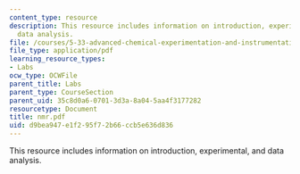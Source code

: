 ```yaml
---
content_type: resource
description: This resource includes information on introduction, experimental, and
  data analysis.
file: /courses/5-33-advanced-chemical-experimentation-and-instrumentation-fall-2007/d9bea947e1f295f72b66ccb5e636d836_nmr.pdf
file_type: application/pdf
learning_resource_types:
- Labs
ocw_type: OCWFile
parent_title: Labs
parent_type: CourseSection
parent_uid: 35c8d0a6-0701-3d3a-8a04-5aa4f3177282
resourcetype: Document
title: nmr.pdf
uid: d9bea947-e1f2-95f7-2b66-ccb5e636d836
---
```

This resource includes information on introduction, experimental, and data analysis.

